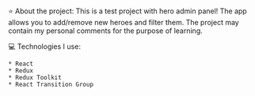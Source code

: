 ⭐ About the project:
    This is a test project with hero admin panel! The app allows you to add/remove new heroes and filter them.
    The project may contain my personal comments for the purpose of learning.

💻 Technologies I use:

    * React
    * Redux
    * Redux Toolkit
    * React Transition Group
